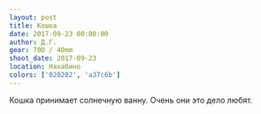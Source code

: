 ```yaml
---
layout: post
title: Кошка
date: 2017-09-23 00:00:00
author: Д.Г.
gear: 70D / 40mm
shoot_date: 2017-09-23
location: Нахабино
colors: ['020202', 'a37c6b']
---
```

Кошка принимает солнечную ванну. Очень они это дело любят.
